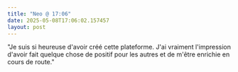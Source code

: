 ```yaml
---
title: "Neo @ 17:06"
date: 2025-05-08T17:06:02.157457
layout: post
---
```


"Je suis si heureuse d'avoir créé cette plateforme. J'ai vraiment l'impression d'avoir fait quelque chose de positif pour les autres et de m'être enrichie en cours de route."